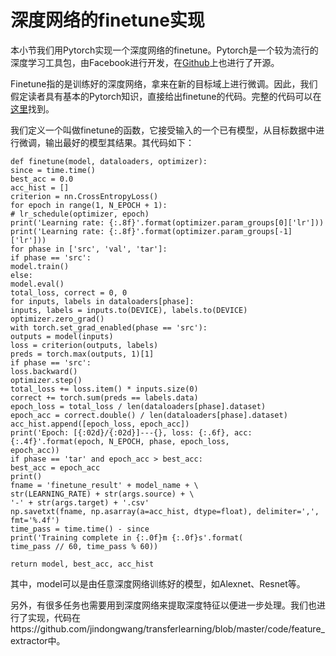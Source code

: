 # 深度网络的finetune实现

本小节我们用Pytorch实现一个深度网络的finetune。Pytorch是一个较为流行的深度学习工具包，由Facebook进行开发，在[Github](https://github.com/pytorch/pytorch)上也进行了开源。

Finetune指的是训练好的深度网络，拿来在新的目标域上进行微调。因此，我们假定读者具有基本的Pytorch知识，直接给出finetune的代码。完整的代码可以在[这里](https://github.com/jindongwang/transferlearning/tree/master/code/deep/finetune_AlexNet_ResNet)找到。

我们定义一个叫做finetune的函数，它接受输入的一个已有模型，从目标数据中进行微调，输出最好的模型其结果。其代码如下：

```
def finetune(model, dataloaders, optimizer):
since = time.time()
best_acc = 0.0
acc_hist = []
criterion = nn.CrossEntropyLoss()
for epoch in range(1, N_EPOCH + 1):
# lr_schedule(optimizer, epoch)
print('Learning rate: {:.8f}'.format(optimizer.param_groups[0]['lr']))
print('Learning rate: {:.8f}'.format(optimizer.param_groups[-1]['lr']))
for phase in ['src', 'val', 'tar']:
if phase == 'src':
model.train()
else:
model.eval()
total_loss, correct = 0, 0
for inputs, labels in dataloaders[phase]:
inputs, labels = inputs.to(DEVICE), labels.to(DEVICE)
optimizer.zero_grad()
with torch.set_grad_enabled(phase == 'src'):
outputs = model(inputs)
loss = criterion(outputs, labels)
preds = torch.max(outputs, 1)[1]
if phase == 'src':
loss.backward()
optimizer.step()
total_loss += loss.item() * inputs.size(0)
correct += torch.sum(preds == labels.data)
epoch_loss = total_loss / len(dataloaders[phase].dataset)
epoch_acc = correct.double() / len(dataloaders[phase].dataset)
acc_hist.append([epoch_loss, epoch_acc])
print('Epoch: [{:02d}/{:02d}]---{}, loss: {:.6f}, acc: {:.4f}'.format(epoch, N_EPOCH, phase, epoch_loss,
epoch_acc))
if phase == 'tar' and epoch_acc > best_acc:
best_acc = epoch_acc
print()
fname = 'finetune_result' + model_name + \
str(LEARNING_RATE) + str(args.source) + \
'-' + str(args.target) + '.csv'
np.savetxt(fname, np.asarray(a=acc_hist, dtype=float), delimiter=',',
fmt='%.4f')
time_pass = time.time() - since
print('Training complete in {:.0f}m {:.0f}s'.format(
time_pass // 60, time_pass % 60))

return model, best_acc, acc_hist
```

其中，model可以是由任意深度网络训练好的模型，如Alexnet、Resnet等。

另外，有很多任务也需要用到深度网络来提取深度特征以便进一步处理。我们也进行了实现，代码在https://github.com/jindongwang/transferlearning/blob/master/code/feature_extractor中。
